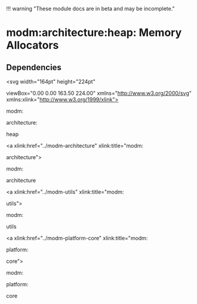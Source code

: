 !!! warning "These module docs are in beta and may be incomplete."

# modm:architecture:heap: Memory Allocators








## Dependencies

<?xml version="1.0" encoding="UTF-8" standalone="no"?>
<!DOCTYPE svg PUBLIC "-//W3C//DTD SVG 1.1//EN"
 "http://www.w3.org/Graphics/SVG/1.1/DTD/svg11.dtd">
<!-- Generated by graphviz version 2.38.0 (20140413.2041)
 -->
<!-- Title: modm:architecture:heap Pages: 1 -->
<svg width="164pt" height="224pt"
 viewBox="0.00 0.00 163.50 224.00" xmlns="http://www.w3.org/2000/svg" xmlns:xlink="http://www.w3.org/1999/xlink">
<g id="graph0" class="graph" transform="scale(1 1) rotate(0) translate(4 220)">
<title>modm:architecture:heap</title>
<polygon fill="white" stroke="none" points="-4,4 -4,-220 159.5,-220 159.5,4 -4,4"/>
<!-- modm_architecture_heap -->
<g id="node1" class="node"><title>modm_architecture_heap</title>
<polygon fill="lightgrey" stroke="black" stroke-width="2" points="125.5,-142 41.5,-142 41.5,-89 125.5,-89 125.5,-142"/>
<text text-anchor="middle" x="83.5" y="-126.8" font-family="Times New Roman,serif" font-size="14.00">modm:</text>
<text text-anchor="middle" x="83.5" y="-111.8" font-family="Times New Roman,serif" font-size="14.00">architecture:</text>
<text text-anchor="middle" x="83.5" y="-96.8" font-family="Times New Roman,serif" font-size="14.00">heap</text>
</g>
<!-- modm_architecture -->
<g id="node2" class="node"><title>modm_architecture</title>
<g id="a_node2"><a xlink:href="../modm-architecture" xlink:title="modm:
architecture">
<polygon fill="lightgrey" stroke="black" points="81,-216 0,-216 0,-178 81,-178 81,-216"/>
<text text-anchor="middle" x="40.5" y="-200.8" font-family="Times New Roman,serif" font-size="14.00">modm:</text>
<text text-anchor="middle" x="40.5" y="-185.8" font-family="Times New Roman,serif" font-size="14.00">architecture</text>
</a>
</g>
</g>
<!-- modm_architecture_heap&#45;&gt;modm_architecture -->
<g id="edge1" class="edge"><title>modm_architecture_heap&#45;&gt;modm_architecture</title>
<path fill="none" stroke="black" d="M69.6578,-142.092C65.0422,-150.625 59.8849,-160.16 55.2061,-168.811"/>
<polygon fill="black" stroke="black" points="52.0441,-167.3 50.3651,-177.761 58.2011,-170.63 52.0441,-167.3"/>
</g>
<!-- modm_utils -->
<g id="node3" class="node"><title>modm_utils</title>
<g id="a_node3"><a xlink:href="../modm-utils" xlink:title="modm:
utils">
<polygon fill="lightgrey" stroke="black" points="155.5,-216 99.5,-216 99.5,-178 155.5,-178 155.5,-216"/>
<text text-anchor="middle" x="127.5" y="-200.8" font-family="Times New Roman,serif" font-size="14.00">modm:</text>
<text text-anchor="middle" x="127.5" y="-185.8" font-family="Times New Roman,serif" font-size="14.00">utils</text>
</a>
</g>
</g>
<!-- modm_architecture_heap&#45;&gt;modm_utils -->
<g id="edge2" class="edge"><title>modm_architecture_heap&#45;&gt;modm_utils</title>
<path fill="none" stroke="black" d="M97.6641,-142.092C102.387,-150.625 107.664,-160.16 112.452,-168.811"/>
<polygon fill="black" stroke="black" points="109.501,-170.707 117.406,-177.761 115.625,-167.317 109.501,-170.707"/>
</g>
<!-- modm_platform_core -->
<g id="node4" class="node"><title>modm_platform_core</title>
<g id="a_node4"><a xlink:href="../modm-platform-core" xlink:title="modm:
platform:
core">
<polygon fill="lightgrey" stroke="black" points="117,-53 50,-53 50,-0 117,-0 117,-53"/>
<text text-anchor="middle" x="83.5" y="-37.8" font-family="Times New Roman,serif" font-size="14.00">modm:</text>
<text text-anchor="middle" x="83.5" y="-22.8" font-family="Times New Roman,serif" font-size="14.00">platform:</text>
<text text-anchor="middle" x="83.5" y="-7.8" font-family="Times New Roman,serif" font-size="14.00">core</text>
</a>
</g>
</g>
<!-- modm_platform_core&#45;&gt;modm_architecture_heap -->
<g id="edge3" class="edge"><title>modm_platform_core&#45;&gt;modm_architecture_heap</title>
<path fill="none" stroke="black" d="M83.5,-53.1323C83.5,-61.1144 83.5,-70.0679 83.5,-78.6164"/>
<polygon fill="black" stroke="black" points="80.0001,-78.7502 83.5,-88.7503 87.0001,-78.7503 80.0001,-78.7502"/>
</g>
</g>
</svg>

